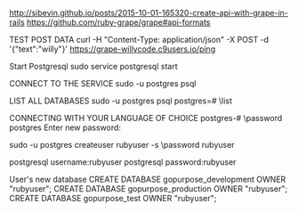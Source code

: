 http://sibevin.github.io/posts/2015-10-01-165320-create-api-with-grape-in-rails
https://github.com/ruby-grape/grape#api-formats

TEST POST DATA
curl -H "Content-Type: application/json" -X POST -d '{"text":"willy"}' https://grape-willycode.c9users.io/ping

Start Postgresql
sudo service postgresql start

CONNECT TO THE SERVICE
sudo -u postgres psql


LIST ALL DATABASES
sudo -u postgres psql
postgres=# \list

CONNECTING WITH YOUR LANGUAGE OF CHOICE
postgres-# \password postgres
Enter new password: 

sudo -u postgres createuser rubyuser -s
 \password rubyuser
 
postgresql username:rubyuser
postgresql password:rubyuser

User's new database
CREATE DATABASE gopurpose_development OWNER "rubyuser";
CREATE DATABASE gopurpose_production OWNER "rubyuser";
CREATE DATABASE gopurpose_test OWNER "rubyuser";